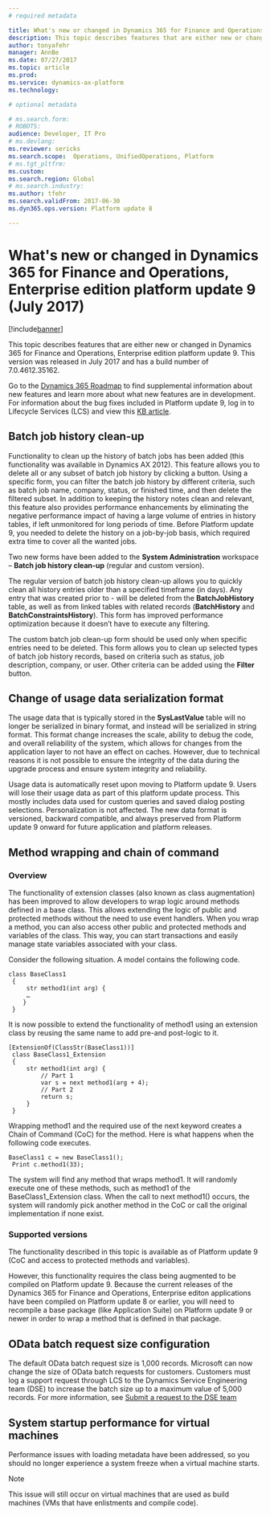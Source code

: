 ```yaml
---
# required metadata

title: What's new or changed in Dynamics 365 for Finance and Operations, Enterprise edition platform update 9 (July 2017)
description: This topic describes features that are either new or changed in Dynamics 365 for Finance and Operations, Enterprise edition platform update 9. This version was released in July 2017.
author: tonyafehr
manager: AnnBe
ms.date: 07/27/2017
ms.topic: article
ms.prod: 
ms.service: dynamics-ax-platform
ms.technology: 

# optional metadata

# ms.search.form: 
# ROBOTS: 
audience: Developer, IT Pro
# ms.devlang: 
ms.reviewer: sericks
ms.search.scope:  Operations, UnifiedOperations, Platform
# ms.tgt_pltfrm: 
ms.custom: 
ms.search.region: Global
# ms.search.industry: 
ms.author: tfehr
ms.search.validFrom: 2017-06-30 
ms.dyn365.ops.version: Platform update 8

---
```


# What's new or changed in Dynamics 365 for Finance and Operations, Enterprise edition platform update 9 (July 2017)

[!include[banner](../includes/banner.md)]

This topic describes features that are either new or changed in Dynamics 365 for Finance and Operations, Enterprise edition platform update 9. This version was released in July 2017 and has a build number of 7.0.4612.35162.

Go to the [Dynamics 365 Roadmap](https://roadmap.dynamics.com/) to find supplemental information about new features and learn more about what new features are in development. For information about the bug fixes included in Platform update 9, log in to Lifecycle Services (LCS) and view this [KB article](https://go.microsoft.com/fwlink/?linkid=853624).

## Batch job history clean-up
Functionality to clean up the history of batch jobs has been added (this functionality was available in Dynamics AX 2012). This feature allows you to delete all or any subset of batch job history by clicking a button. Using a specific form, you can filter the batch job history by different criteria, such as batch job name, company, status, or finished time, and then delete the filtered subset. In addition to keeping the history notes clean and relevant, this feature also provides performance enhancements by eliminating the negative performance impact of having a large volume of entries in history tables, if left unmonitored for long periods of time. Before Platform update 9, you needed to delete the history on a job-by-job basis, which required extra time to cover all the wanted jobs.

Two new forms have been added to the **System Administration** workspace – **Batch job history clean-up** (regular and custom version).

The regular version of batch job history clean-up allows you to quickly clean all history entries older than a specified timeframe (in days). Any entry that was created prior to <Today> - <History limit> will be deleted from the **BatchJobHistory** table, as well as from linked tables with related records (**BatchHistory** and **BatchConstraintsHistory**). This form has improved performance optimization because it doesn’t have to execute any filtering.

The custom batch job clean-up form should be used only when specific entries need to be deleted. This form allows you to clean up selected types of batch job history records, based on criteria such as status, job description, company, or user. Other criteria can be added using the **Filter** button.

## Change of usage data serialization format
The usage data that is typically stored in the **SysLastValue** table will no longer be serialized in binary format, and instead will be serialized in string format. This format change increases the scale, ability to debug the code, and overall reliability of the system, which allows for changes from the application layer to not have an effect on caches. However, due to technical reasons it is not possible to ensure the integrity of the data during the upgrade process and ensure system integrity and reliability.

Usage data is automatically reset upon moving to Platform update 9. Users will lose their usage data as part of this platform update process. This mostly includes data used for custom queries and saved dialog posting selections. Personalization is not affected.
The new data format is versioned, backward compatible, and always preserved from Platform update 9 onward for future application and platform releases.

## Method wrapping and chain of command

### Overview
The functionality of extension classes (also known as class augmentation) has been improved to allow developers to wrap logic around methods defined in a base class. This allows extending the logic of public and protected methods without the need to use event handlers. When you wrap a method, you can also access other public and protected methods and variables of the class. This way, you can start transactions and easily manage state variables associated with your class.

Consider the following situation. A model contains the following code.

```
class BaseClass1
 {
     str method1(int arg) {
     …
    }
 }
```

It is now possible to extend the functionality of method1 using an extension class by reusing the same name to add pre-and post-logic to it.

```
[ExtensionOf(ClassStr(BaseClass1))]
 class BaseClass1_Extension
 {
     str method1(int arg) {
         // Part 1
         var s = next method1(arg + 4);
         // Part 2
         return s;
     }
 }
```

Wrapping method1 and the required use of the next keyword creates a Chain of Command (CoC) for the method. Here is what happens when the following code executes.

```
BaseClass1 c = new BaseClass1();
 Print c.method1(33);
 ```

The system will find any method that wraps method1. It will randomly execute one of these methods, such as method1 of the BaseClass1_Extension class. When the call to next method1() occurs, the system will randomly pick another method in the CoC or call the original implementation if none exist.

### Supported versions 
The functionality described in this topic is available as of Platform update 9 (CoC and access to protected methods and variables).

However, this functionality requires the class being augmented to be compiled on Platform update 9. Because the current releases of the Dynamics 365 for Finance and Operations, Enterprise editon applications have been compiled on Platform update 8 or earlier, you will need to recompile a base package (like Application Suite) on Platform update 9 or newer in order to wrap a method that is defined in that package.  

## OData batch request size configuration
The default OData batch request size is 1,000 records. Microsoft can now change the size of OData batch requests for customers. Customers must log a support request through LCS to the Dynamics Service Engineering team (DSE) to increase the batch size up to a maximum value of 5,000 records. For more information, see [Submit a request to the DSE team](./lifecycle-services/submit-request-dynamics-service-engineering-team)

## System startup performance for virtual machines
Performance issues with loading metadata have been addressed, so you should no longer experience a system freeze when a virtual machine starts.

> [!NOTE]
> This issue will still occur on virtual machines that are used as build machines (VMs that have enlistments and compile code).  


